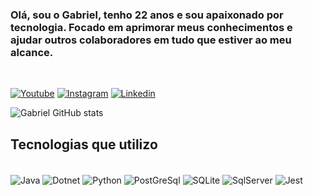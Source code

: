 ### Olá, sou o Gabriel, tenho 22 anos e sou apaixonado por tecnologia. Focado em aprimorar meus conhecimentos e ajudar outros colaboradores em tudo que estiver ao meu alcance.
<br/>

[![Youtube](https://img.shields.io/badge/YouTube-FF0000?style=for-the-badge&logo=youtube&logoColor=white)](https://www.youtube.com/channel/UCLBOGoH7qqVV3F-LkMnMBDw/featured)
[![Instagram](https://img.shields.io/badge/Instagram-E4405F?style=for-the-badge&logo=instagram&logoColor=white)](https://www.instagram.com/gabrielmagal__/)
[![Linkedin](https://img.shields.io/badge/LinkedIn-0077B5?style=for-the-badge&logo=linkedin&logoColor=white)](https://www.linkedin.com/in/gabriel-almeida-48b8461b0/)

![Gabriel GitHub stats](https://github-readme-stats.vercel.app/api?username=gabrielmagal&show_icons=true&theme=tokyonight)

## Tecnologias que utilizo

<div style = "display: inline_block"><br/>
<img align="center" alt= "Java" src="https://img.shields.io/badge/Java-ED8B00?style=for-the-badge&logo=java&logoColor=white"/>
<img align="center" alt= "Dotnet" src="https://img.shields.io/badge/.NET-5C2D91?style=for-the-badge&logo=.net&logoColor=white"/>
<img align="center" alt= "Python" src="https://img.shields.io/badge/Python-14354C?style=for-the-badge&logo=python&logoColor=white"/>
<img align="center" alt= "PostGreSql" src="https://img.shields.io/badge/PostgreSQL-316192?style=for-the-badge&logo=postgresql&logoColor=white"/>
<img align="center" alt= "SQLite" src="https://img.shields.io/badge/SQLite-07405E?style=for-the-badge&logo=sqlite&logoColor=white"/>
<img align="center" alt= "SqlServer" src="https://img.shields.io/badge/Microsoft%20SQL%20Server-CC2927?style=for-the-badge&logo=microsoft%20sql%20server&logoColor=white"/>
<img align="center" alt= "Jest" src="https://img.shields.io/badge/Jest-323330?style=for-the-badge&logo=Jest&logoColor=white"/>
</div><br/>
